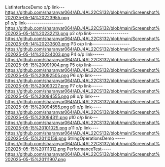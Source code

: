 ListInterfaceDemo o/p link---  https://github.com/sharanyar064/ADJ4AL22CS132/blob/main/Screenshot%202025-05-14%20223955.png             
p1 o/p link-------------------https://github.com/sharanyar064/ADJ4AL22CS132/blob/main/Screenshot%202025-05-14%20232213.png
p2 o/p link-------------------https://github.com/sharanyar064/ADJ4AL22CS132/blob/main/Screenshot%202025-05-14%20233603.png
P3 o/p link-------------------https://github.com/sharanyar064/ADJ4AL22CS132/blob/main/Screenshot%202025-05-14%20234003.png
P4 o/p link------https://github.com/sharanyar064/ADJ4AL22CS132/blob/main/Screenshot%202025-05-15%20091904.png
P5 o/p link------https://github.com/sharanyar064/ADJ4AL22CS132/blob/main/Screenshot%202025-05-15%20092505.png
P6 o/p link-----https://github.com/sharanyar064/ADJ4AL22CS132/blob/main/Screenshot%202025-05-15%20093227.png
P7 o/p link------https://github.com/sharanyar064/ADJ4AL22CS132/blob/main/Screenshot%202025-05-15%20094555.png
p8 o/p link----https://github.com/sharanyar064/ADJ4AL22CS132/blob/main/Screenshot%202025-05-15%20094555.png
p9 o/p link-----https://github.com/sharanyar064/ADJ4AL22CS132/blob/main/Screenshot%202025-05-15%20094311.png
p10 o/p link---https://github.com/sharanyar064/ADJ4AL22CS132/blob/main/Screenshot%202025-05-15%20101025.png
p11 o/p link----https://github.com/sharanyar064/ADJ4AL22CS132/blob/main/Screenshot%202025-05-15%20110159.png
StringOperationsDemo -----https://github.com/sharanyar064/ADJ4AL22CS132/blob/main/Screenshot%202025-05-15%20111312.png
PerformanceTest-----https://github.com/sharanyar064/ADJ4AL22CS132/blob/main/Screenshot%202025-05-15%20111907.png



